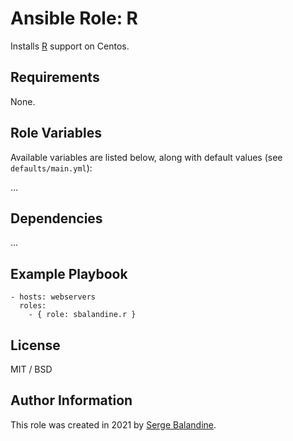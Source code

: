 # Ansible Role: R

Installs [R](https://www.r-project.org/) support on Centos.

## Requirements

None.

## Role Variables

Available variables are listed below, along with default values (see `defaults/main.yml`):

...

## Dependencies

...

## Example Playbook

    - hosts: webservers
      roles:
        - { role: sbalandine.r }

## License

MIT / BSD

## Author Information

This role was created in 2021 by [Serge Balandine](https://epicentre.msf.org).

